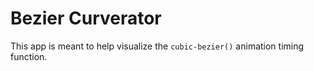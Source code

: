 # Bezier Curverator

This app is meant to help visualize the `cubic-bezier()` animation timing function.
